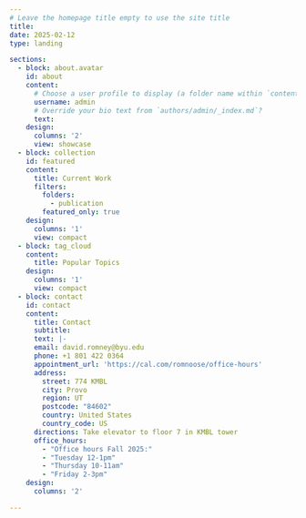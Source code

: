 ```yaml
---
# Leave the homepage title empty to use the site title
title:
date: 2025-02-12
type: landing

sections:
  - block: about.avatar
    id: about
    content:
      # Choose a user profile to display (a folder name within `content/authors/`)
      username: admin
      # Override your bio text from `authors/admin/_index.md`?
      text:
    design:
      columns: '2'
      view: showcase
  - block: collection
    id: featured
    content:
      title: Current Work
      filters:
        folders:
          - publication
        featured_only: true
    design:
      columns: '1'
      view: compact
  - block: tag_cloud
    content:
      title: Popular Topics
    design:
      columns: '1'
      view: compact
  - block: contact
    id: contact
    content:
      title: Contact
      subtitle:
      text: |-
      email: david.romney@byu.edu
      phone: +1 801 422 0364
      appointment_url: 'https://cal.com/romnoose/office-hours'
      address:
        street: 774 KMBL
        city: Provo
        region: UT
        postcode: "84602"
        country: United States
        country_code: US
      directions: Take elevator to floor 7 in KMBL tower
      office_hours:
        - "Office hours Fall 2025:"
        - "Tuesday 12-1pm"
        - "Thursday 10-11am"
        - "Friday 2-3pm"
    design:
      columns: '2'

---
```

